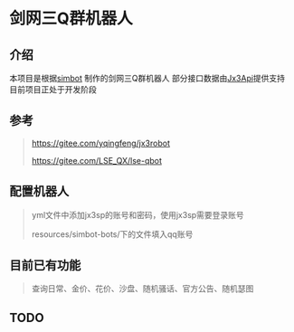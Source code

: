 # 剑网三Q群机器人

## 介绍
本项目是根据[simbot](https://github.com/ForteScarlet/simpler-robot) 制作的剑网三Q群机器人
部分接口数据由[Jx3Api](https://jx3api.com/#/?id=explain )提供支持
目前项目正处于开发阶段

## 参考
> https://gitee.com/yqingfeng/jx3robot
> 
> https://gitee.com/LSE_QX/lse-qbot

## 配置机器人
> yml文件中添加jx3sp的账号和密码，使用jx3sp需要登录账号
> 
> resources/simbot-bots/下的文件填入qq账号
## 目前已有功能
> 查询日常、金价、花价、沙盘、随机骚话、官方公告、随机瑟图
## TODO